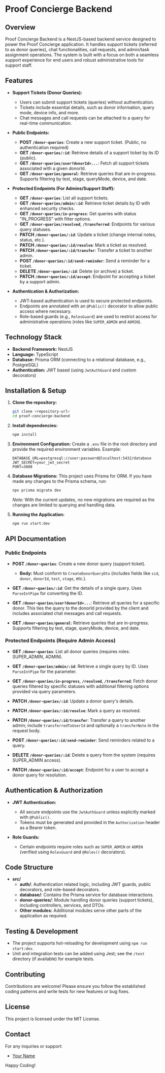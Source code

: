 # Proof Concierge Backend

## Overview

Proof Concierge Backend is a NestJS-based backend service designed to power the Proof Concierge application. It handles support tickets (referred to as donor queries), chat functionalities, call requests, and admin/task assignment operations. The system is built with a focus on both a seamless support experience for end users and robust administrative tools for support staff.

## Features

- **Support Tickets (Donor Queries):** 
  - Users can submit support tickets (queries) without authentication.
  - Tickets include essential details, such as donor information, query mode, device info, and more.
  - Chat messages and call requests can be attached to a query for real-time communication.

- **Public Endpoints:**
  - **POST `/donor-queries`**: Create a new support ticket. (Public, no authentication required)
  - **GET `/donor-queries/:id`**: Retrieve details of a support ticket by its ID (public).
  - **GET `/donor-queries/user?donorId=...`**: Fetch all support tickets associated with a given donorId.
  - **GET `/donor-queries/general`**: Retrieve queries that are in-progress. Supports filtering by test, stage, queryMode, device, and date.

- **Protected Endpoints (For Admins/Support Staff):**
  - **GET `/donor-queries`**: List all support tickets.
  - **GET `/donor-queries/admin/:id`**: Retrieve ticket details by ID with enhanced security checks.
  - **GET `/donor-queries/in-progress`**: Get queries with status "IN_PROGRESS" with filter options.
  - **GET `/donor-queries/resolved`**, **`/transferred`**: Endpoints for various query statuses.
  - **PATCH `/donor-queries/:id`**: Update a ticket (change internal notes, status, etc.).
  - **PATCH `/donor-queries/:id/resolve`**: Mark a ticket as resolved.
  - **PATCH `/donor-queries/:id/transfer`**: Transfer a ticket to another admin.
  - **POST `/donor-queries/:id/send-reminder`**: Send a reminder for a ticket.
  - **DELETE `/donor-queries/:id`**: Delete (or archive) a ticket.
  - **PATCH `/donor-queries/:id/accept`**: Endpoint for accepting a ticket by a support admin.

- **Authentication & Authorization:**
  - JWT-based authentication is used to secure protected endpoints.
  - Endpoints are annotated with an `@Public()` decorator to allow public access where necessary.
  - Role-based guards (e.g., `RolesGuard`) are used to restrict access for administrative operations (roles like `SUPER_ADMIN` and `ADMIN`).

## Technology Stack

- **Backend Framework:** NestJS
- **Language:** TypeScript
- **Database:** Prisma ORM (connecting to a relational database, e.g., PostgreSQL)
- **Authentication:** JWT based (using `JwtAuthGuard` and custom decorators)

## Installation & Setup

1. **Clone the repository:**
   ```bash
   git clone <repository-url>
   cd proof-concierge-backend
   ```

2. **Install dependencies:**
   ```bash
   npm install
   ```

3. **Environment Configuration:**
   Create a `.env` file in the root directory and provide the required environment variables. Example:
   ```env
   DATABASE_URL=postgresql://user:password@localhost:5432/database
   JWT_SECRET=your_jwt_secret
   PORT=3000
   ```

4. **Database Migrations:**
   This project uses Prisma for ORM. If you have made any changes to the Prisma schema, run:
   ```bash
   npx prisma migrate dev
   ```
   _Note:_ With the current updates, no new migrations are required as the changes are limited to querying and handling data.

5. **Running the Application:**
   ```bash
   npm run start:dev
   ```

## API Documentation

### Public Endpoints

- **POST `/donor-queries`**: Create a new donor query (support ticket).
  - **Body:** Must conform to `CreateDonorQueryDto` (includes fields like `sid`, `donor`, `donorId`, `test`, `stage`, etc.).

- **GET `/donor-queries/:id`**: Get the details of a single query. Uses `ParseIntPipe` for converting the ID.

- **GET `/donor-queries/user?donorId=...`**: Retrieve all queries for a specific donor. This ties the query to the donorId provided by the client and includes associated chat messages and call requests.

- **GET `/donor-queries/general`**: Retrieve queries that are in-progress. Supports filtering by test, stage, queryMode, device, and date.

### Protected Endpoints (Require Admin Access)

- **GET `/donor-queries`**: List all donor queries (requires roles: SUPER_ADMIN, ADMIN).

- **GET `/donor-queries/admin/:id`**: Retrieve a single query by ID. Uses `ParseIntPipe` for the parameter.

- **GET `/donor-queries/in-progress`**, **`/resolved`**, **`/transferred`**: Fetch donor queries filtered by specific statuses with additional filtering options provided via query parameters.

- **PATCH `/donor-queries/:id`**: Update a donor query's details.

- **PATCH `/donor-queries/:id/resolve`**: Mark a query as resolved.

- **PATCH `/donor-queries/:id/transfer`**: Transfer a query to another admin; include `transferredToUserId` and optionally a `transferNote` in the request body.

- **POST `/donor-queries/:id/send-reminder`**: Send reminders related to a query.

- **DELETE `/donor-queries/:id`**: Delete a query from the system (requires SUPER_ADMIN access).

- **PATCH `/donor-queries/:id/accept`**: Endpoint for a user to accept a donor query for resolution.

## Authentication & Authorization

- **JWT Authentication:**
  - All secure endpoints use the `JwtAuthGuard` unless explicitly marked with `@Public()`.
  - Tokens must be generated and provided in the `Authorization` header as a Bearer token.

- **Role Guards:**
  - Certain endpoints require roles such as `SUPER_ADMIN` or `ADMIN` (verified using `RolesGuard` and `@Roles()` decorators).

## Code Structure

- **src/**
  - **auth/**: Authentication related logic, including JWT guards, public decorators, and role-based decorators.
  - **database/**: Contains the Prisma service for database interactions.
  - **donor-queries/**: Module handling donor queries (support tickets), including controllers, services, and DTOs.
  - **Other modules:** Additional modules serve other parts of the application as required.

## Testing & Development

- The project supports hot-reloading for development using `npm run start:dev`.
- Unit and integration tests can be added using Jest; see the `/test` directory (if available) for example tests.

## Contributing

Contributions are welcome! Please ensure you follow the established coding patterns and write tests for new features or bug fixes.

## License

This project is licensed under the MIT License.

## Contact

For any inquiries or support:

- [Your Name](mailto:your.email@example.com)

Happy Coding! 